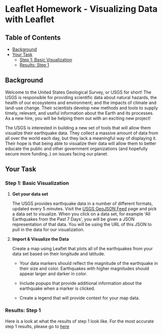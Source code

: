 # Leaflet Homework - Visualizing Data with Leaflet <!-- omit in toc -->

## Table of Contents <!-- omit in toc -->
- [Background](#background)
- [Your Task](#your-task)
  - [Step 1: Basic Visualization](#step-1-basic-visualization)
  - [Results: Step 1](#results-step-1)

## Background

Welcome to the United States Geological Survey, or USGS for short! The USGS is responsible for providing scientific data about natural hazards, the health of our ecosystems and environment; and the impacts of climate and land-use change. Their scientists develop new methods and tools to supply timely, relevant, and useful information about the Earth and its processes. As a new hire, you will be helping them out with an exciting new project!

The USGS is interested in building a new set of tools that will allow them visualize their earthquake data. They collect a massive amount of data from all over the world each day, but they lack a meaningful way of displaying it. Their hope is that being able to visualize their data will allow them to better educate the public and other government organizations (and hopefully secure more funding..) on issues facing our planet.

## Your Task

### Step 1: Basic Visualization

1. **Get your data set**

   The USGS provides earthquake data in a number of different formats, updated every 5 minutes. Visit the [USGS GeoJSON Feed](http://earthquake.usgs.gov/earthquakes/feed/v1.0/geojson.php) page and pick a data set to visualize. When you click on a data set, for example 'All Earthquakes from the Past 7 Days', you will be given a JSON representation of that data. You will be using the URL of this JSON to pull in the data for our visualization.

2. **Import & Visualize the Data**

   Create a map using Leaflet that plots all of the earthquakes from your data set based on their longitude and latitude.

   - Your data markers should reflect the magnitude of the earthquake in their size and color. Earthquakes with higher magnitudes should appear larger and darker in color.

   - Include popups that provide additional information about the earthquake when a marker is clicked.

   - Create a legend that will provide context for your map data.


### Results: Step 1

Here is a look at what the results of step 1 look like.  For the most accurate step 1 results, please go to [here](Leaflet-Step-1/index.html)